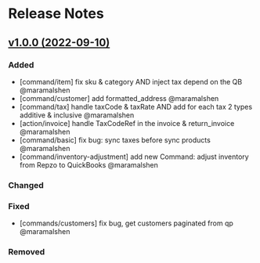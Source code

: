 # Release Notes

## [v1.0.0 (2022-09-10)](https://github.com/Repzo/repzo-quickbooks.git)

### Added

- [command/item] fix sku & category AND inject tax depend on the QB @maramalshen
- [command/customer] add formatted_address @maramalshen
- [command/tax] handle taxCode & taxRate AND add for each tax 2 types additive & inclusive @maramalshen
- [action/invoice] handle TaxCodeRef in the invoice & return_invoice @maramalshen
- [command/basic] fix bug: sync taxes before sync products @maramalshen
- [command/inventory-adjustment] add new Command: adjust inventory from Repzo to QuickBooks @maramalshen

### Changed

### Fixed

- [commands/customers] fix bug, get customers paginated from qp @maramalshen

### Removed
